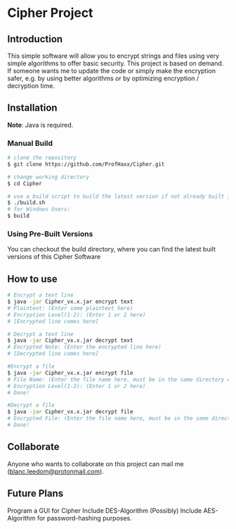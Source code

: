 # Cipher Project
## Introduction
This simple software will allow you to encrypt strings and files using very simple algorithms to offer basic security. This project is based on demand. If someone wants me to update the code or simply make the encryption safer, e.g. by using better algorithms or by optimizing encryption / decryption time.

## Installation
**Note**: Java is required.

### Manual Build
```bash
# clone the repository
$ git clone https://github.com/ProfHaxx/Cipher.git

# change working directory
$ cd Cipher

# use a build script to build the latest version if not already built in /build
$ ./build.sh
# for Windows Users:
$ build
```

### Using Pre-Built Versions
You can checkout the build directory, where you can find the latest built versions of this Cipher Software

## How to use
```bash
# Encrypt a text line
$ java -jar Cipher_vx.x.jar encrypt text
# Plaintext: (Enter some plaintext here)
# Encryption Level(1-2): (Enter 1 or 2 here)
# [Encrypted line comes here]

# Decrypt a text line
$ java -jar Cipher_vx.x.jar decrypt text
# Encrypted Note: (Enter the encrypted line here)
# [Decrypted line comes here]

#Encrypt a file
$ java -jar Cipher_vx.x.jar encrypt file
# File Name: (Enter the file name here, must be in the same directory with the jar)
# Encryption Level(1-2): (Enter 1 or 2 here)
# Done!

#Decrypt a file
$ java -jar Cipher_vx.x.jar decrypt file
# Encrypted File: (Enter the file name here, must be in the same directory with the jar)
# Done!
```


## Collaborate
Anyone who wants to collaborate on this project can mail me (blanc.leedom@protonmail.com).

## Future Plans
Program a GUI for Cipher
Include DES-Algorithm
(Possibly) Include AES-Algorithm for password-hashing purposes.

